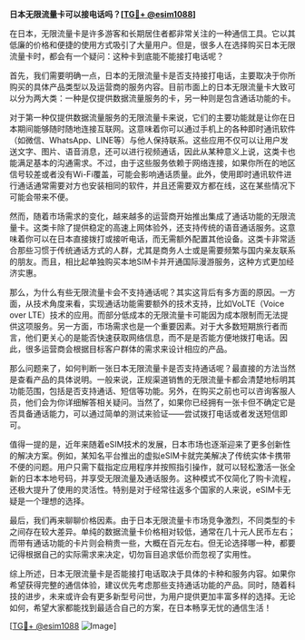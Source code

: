 **日本无限流量卡可以接电话吗？[[TG💪+ @esim1088](https://t.me/s/esim1088)]**

在日本，无限流量卡是许多游客和长期居住者都非常关注的一种通信工具。它以其低廉的价格和便捷的使用方式吸引了大量用户。但是，很多人在选择购买日本无限流量卡时，都会有一个疑问：这种卡到底能不能接打电话呢？

首先，我们需要明确一点，日本的无限流量卡是否支持接打电话，主要取决于你所购买的具体产品类型以及运营商的服务内容。目前市面上的日本无限流量卡大致可以分为两大类：一种是仅提供数据流量服务的卡，另一种则是包含通话功能的卡。

对于第一种仅提供数据流量服务的无限流量卡来说，它们的主要功能就是让你在日本期间能够随时随地连接互联网。这意味着你可以通过手机上的各种即时通讯软件（如微信、WhatsApp、LINE等）与他人保持联系。这些应用不仅可以让用户发送文字、图片、语音消息，还可以进行视频通话，因此从某种意义上说，这类卡也能满足基本的沟通需求。不过，由于这些服务依赖于网络连接，如果你所在的地区信号较差或者没有Wi-Fi覆盖，可能会影响通话质量。此外，使用即时通讯软件进行通话通常需要对方也安装相同的软件，并且还需要双方都在线，这在某些情况下可能会带来不便。

然而，随着市场需求的变化，越来越多的运营商开始推出集成了通话功能的无限流量卡。这类卡除了提供稳定的高速上网体验外，还支持传统的语音通话服务。这意味着你可以在日本直接拨打或接听电话，而无需额外配置其他设备。这类卡非常适合那些习惯于传统通话方式的人群，尤其是商务人士或是需要频繁与国内亲友联系的朋友。而且，相比起单独购买本地SIM卡并开通国际漫游服务，这种方式更加经济实惠。

那么，为什么有些无限流量卡会不支持通话呢？其实这背后有多方面的原因。一方面，从技术角度来看，实现通话功能需要额外的技术支持，比如VoLTE（Voice over LTE）技术的应用。而部分低成本的无限流量卡可能因为成本限制而无法提供这项服务。另一方面，市场需求也是一个重要因素。对于大多数短期旅行者而言，他们更关心的是能否快速获取网络信息，而不是是否能方便地拨打电话。因此，很多运营商会根据目标客户群体的需求来设计相应的产品。

那么问题来了，如何判断一张日本无限流量卡是否支持通话呢？最直接的方法当然是查看产品的具体说明。一般来说，正规渠道销售的无限流量卡都会清楚地标明其功能范围，包括是否支持通话、短信等功能。另外，在购买之前也可以咨询客服人员，他们会为你详细解答相关疑问。当然了，如果你已经拥有一张卡但不确定它是否具备通话能力，可以通过简单的测试来验证——尝试拨打电话或者发送短信即可。

值得一提的是，近年来随着eSIM技术的发展，日本市场也逐渐迎来了更多创新性的解决方案。例如，某知名平台推出的虚拟eSIM卡就完美解决了传统实体卡携带不便的问题。用户只需下载指定应用程序并按照指引操作，就可以轻松激活一张全新的日本本地号码，并享受无限流量及通话服务。这种模式不仅简化了购卡流程，还极大提升了使用的灵活性。特别是对于经常往返多个国家的人来说，eSIM卡无疑是一个理想的选择。

最后，我们再来聊聊价格因素。由于日本无限流量卡市场竞争激烈，不同类型的卡之间存在较大差异。单纯的数据流量卡价格相对较低，通常在几十元人民币左右；而带有通话功能的卡片则会稍贵一些，大概在百元左右。但无论选择哪一种，都要记得根据自己的实际需求来决定，切勿盲目追求低价而忽视了实用性。

综上所述，日本无限流量卡是否能接打电话取决于具体的卡种和服务内容。如果你希望获得完整的通信体验，建议优先考虑那些支持通话功能的产品。同时，随着科技的进步，未来或许会有更多新型号问世，为用户提供更加丰富多样的选择。无论如何，希望大家都能找到最适合自己的方案，在日本畅享无忧的通信生活！

[[TG💪+ @esim1088](https://t.me/s/esim1088) ![Image](https://i.postimg.cc/4NQfJmqS/Snipaste-2025-05-13-00-14-12.png)]